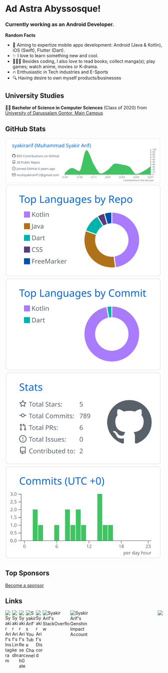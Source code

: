 # Ad Astra Abyssosque!
### Currently working as an Android Developer.

**Random Facts**
- 🎯 Aiming to expertize mobile apps development: Android (Java & Kotlin), iOS (Swift), Flutter (Dart).
- ✨ I love to learn something new and cool.
- 💁🏽‍♂️ Besides coding, I also love to read books; collect manga(s); play games; watch anime, movies or K-drama.
- 🔥 Enthusiastic in Tech industries and E-Sports
- 🔍 Having desire to own myself products/businesses


## University Studies
**👨‍🎓 Bachelor of Science in Computer Sciences** (Class of 2020) from
[University of Darussalam Gontor, Main Campus][university]


## GitHub Stats
<!---
[![Syakir Arif's Github Stats](https://github-readme-stats.vercel.app/api?username=syakirarif&show_icons=true&line_height=21&show_icons=true&theme=buefy&hide_border=true)](https://github.com/anuraghazra/github-readme-stats)
[![Top Langs](https://github-readme-stats.vercel.app/api/top-langs/?username=syakirarif&show_icons=true&layout=compact&theme=buefy&hide_border=true)](https://github.com/anuraghazra/github-readme-stats)
-->
[![](https://raw.githubusercontent.com/syakirarif/syakirarif/master/profile-summary-card-output/github/0-profile-details.svg)](https://github.com/vn7n24fzkq/github-profile-summary-cards)
[![](https://raw.githubusercontent.com/syakirarif/syakirarif/master/profile-summary-card-output/github/1-repos-per-language.svg)](https://github.com/vn7n24fzkq/github-profile-summary-cards) [![](https://raw.githubusercontent.com/syakirarif/syakirarif/master/profile-summary-card-output/github/2-most-commit-language.svg)](https://github.com/vn7n24fzkq/github-profile-summary-cards)
[![](https://raw.githubusercontent.com/syakirarif/syakirarif/master/profile-summary-card-output/github/3-stats.svg)](https://github.com/vn7n24fzkq/github-profile-summary-cards) [![](https://raw.githubusercontent.com/syakirarif/syakirarif/master/profile-summary-card-output/github/4-productive-time.svg)](https://github.com/vn7n24fzkq/github-profile-summary-cards)


## Top Sponsors
[Become a sponsor](https://github.com/sponsors/syakirarif)


## Links
<a target="_blank" rel="noopener noreferrer" href="https://www.instagram.com/syakirarifu/">
  <img align="left" alt="Syakir Arif's Instagram" width="22px" src="https://upload.wikimedia.org/wikipedia/commons/thumb/e/e7/Instagram_logo_2016.svg/132px-Instagram_logo_2016.svg.png"/>
</a>
<a target="_blank" rel="noopener noreferrer" href="https://www.linkedin.com/in/muh-syakir-arif/">
  <img align="left" alt="Syakir Arif's LinkedIn" width="22px" src="https://raw.githubusercontent.com/peterthehan/peterthehan/master/assets/linkedin.svg"/>
</a>
<a target="_blank" rel="noopener noreferrer" href="https://www.researchgate.net/profile/Muhammad-Syakir-Arif">
  <img align="left" alt="Syakir Arif's ResearchGate" width="22px" src="https://res-1.cloudinary.com/crunchbase-production/image/upload/c_lpad,h_170,w_170,f_auto,b_white,q_auto:eco/v1470150968/halqcskldv3ge9nkpjsq.png"/>
</a>
<a target="_blank" rel="noopener noreferrer" href="https://www.youtube.com/channel/UCDGrwVLIiD12C3_RCkkqLlQ">
<img align="left" alt="Syakir Arif's YouTube Channel" width="32" src="https://raw.githubusercontent.com/peterthehan/peterthehan/master/assets/youtube.svg">
</a>
<a target="_blank" rel="noopener noreferrer" href="https://discordapp.com/users/Kansha#9932/">
  <img align="left" alt="Syakir Arif's Discord" width="22px" src="https://raw.githubusercontent.com/peterthehan/peterthehan/master/assets/discord.svg"/>
</a>
<a target="_blank" rel="noopener noreferrer" href="https://stackoverflow.com/users/8621518/syakir-arif">
  <img align="left" alt="Syakir Arif's StackOverflow" width="88px" src="https://stackoverflow.design/assets/img/logos/so/logo-stackoverflow.svg"/>
</a>
<a target="_blank" rel="noopener noreferrer" href="https://www.hoyolab.com/accountCenter/postList?id=8063858">
  <img align="left" alt="Syakir Arif's Genshin Impact Account" width="77px" src="https://upload.wikimedia.org/wikipedia/en/thumb/5/5d/Genshin_Impact_logo.svg/320px-Genshin_Impact_logo.svg.png"/>
</a>


<img src="https://komarev.com/ghpvc/?username=syakirarif&color=blueviolet&style=plastic&label=Profile+Views" align="right" />


[university]: https://unida.gontor.ac.id/
